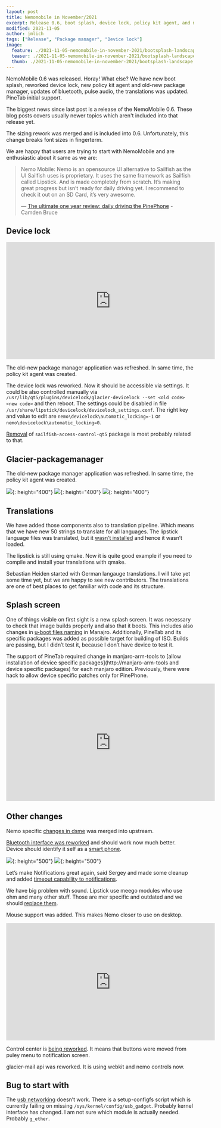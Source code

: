 ```yaml
---
layout: post
title: Nemomobile in November/2021
excerpt: Release 0.6, boot splash, device lock, policy kit agent, and more
modified: 2021-11-05
author: jmlich
tags: ["Release", "Package manager", "Device lock"]
image:
  feature: ./2021-11-05-nemomobile-in-november-2021/bootsplash-landscape.gif
  teaser: ./2021-11-05-nemomobile-in-november-2021/bootsplash-landscape.gif
  thumb: ./2021-11-05-nemomobile-in-november-2021/bootsplash-landscape.gif
---
```


NemoMobile 0.6 was released. Horay! What else? We have new boot splash, reworked device lock, new policy kit agent and old-new package manager, updates of bluetooth, pulse audio, the translations was updated. PineTab initial support.

The biggest news since last post is a release of the NemoMobile 0.6. These blog posts covers usually newer topics which aren't included into that release yet. 

The sizing rework was merged and is included into 0.6. Unfortunately, this change breaks font sizes in fingerterm.

We are happy that users are trying to start with NemoMobile and are enthusiastic about it same as we are:


> Nemo Mobile: Nemo is an opensource UI alternative to Sailfish as the UI Sailfish uses is proprietary. It uses the same framework as Sailfish called Lipstick. And is made completely from scratch. It’s making great progress but isn’t ready for daily driving yet. I recommend to check it out on an SD Card, it’s very awesome.
>
> &mdash;
> [The ultimate one year review: daily driving the PinePhone](https://medium.com/@camden.o.b/the-ultimate-one-year-review-daily-driving-the-pinephone-25bc41a05533?source=user_profile---------0-------------------------------) - Camden Bruce

## Device lock

<iframe width="560" height="315" src="https://www.youtube.com/embed/cSq9bZtt6_c" title="YouTube video player" frameborder="0" allow="accelerometer; autoplay; clipboard-write; encrypted-media; gyroscope; picture-in-picture" allowfullscreen></iframe>

The old-new package manager application was refreshed. In same time, the policy kit agent was created.


The device lock was reworked. Now it should be accessible via settings. It could be also
controlled manually via `/usr/lib/qt5/plugins/devicelock/glacier-devicelock --set <old code> <new code>`
and then reboot. The settings could be disabled in file `/usr/share/lipstick/devicelock/devicelock_settings.conf`.
The right key and value to edit are `nemo\devicelock\automatic_locking=-1` or `nemo\devicelock\automatic_locking=0`.

[Removal](https://github.com/nemomobile-ux/nemo-packaging/commit/025b0133a06d970c677abed22e7523b8959326d8) of `sailfish-access-control-qt5` package is most probably related to that.

## Glacier-packagemanager

The old-new package manager application was refreshed. In same time, the policy kit agent was created.

![](/images/2021-11-05-nemomobile-in-november-2021/packagemanager.jpg){: height="400"}
![](/images/2021-11-05-nemomobile-in-november-2021/polkit.jpg){: height="400"}
![](/images/2021-11-05-nemomobile-in-november-2021/polkit-screensot.jpg){: height="400"}


## Translations

We have added those components also to translation pipeline. Which means that we have new
50 strings to translate for all languages. The lipstick language files was translated, but
it [wasn’t installed](https://github.com/nemomobile-ux/lipstick/pull/18) and hence it wasn’t
loaded.

The lipstick is still using qmake. Now it is quite good example if you need to compile and install your translations with qmake.

Sebastian Heiden started with German langauge translations. I will take yet some time yet, but
we are happy to see new contributors. The translations are one of best places to get familiar
with code and its structure.

## Splash screen

One of things visible on first sight is a new splash screen. It was necessary to check that
image builds properly and also that it boots. This includes also changes in [u-boot files naming](https://gitlab.manjaro.org/manjaro-arm/applications/manjaro-arm-tools/-/commit/bcafde99f7b7d3c3a6e35dc7cb24110e364e4b38)
in Manajro. Additionally, PineTab and its specific packages was added as possible target for building of ISO. Builds are passing, but I didn’t test it, because I don’t have device to test it.

The support of PineTab required change in manjaro-arm-tools to [allow installation of device specific packages](http://manjaro-arm-tools and device specific packages)
for each manjaro edition. Previously, there were hack to allow device specific patches only for PinePhone.

<iframe width="560" height="315" src="https://www.youtube.com/embed/-rY6YQFGFdw" title="YouTube video player" frameborder="0" allow="accelerometer; autoplay; clipboard-write; encrypted-media; gyroscope; picture-in-picture" allowfullscreen></iframe>

## Other changes

Nemo specific [changes in dsme](https://github.com/nemomobile-ux/nemo-packaging/commit/9a7c66c870ed866c10575d2925c8dd8a3612896c) was merged into upstream.

[Bluetooth interface was reworked](https://github.com/nemomobile-ux/lipstick/pull/12/files) and should work now much better. Device should identify it self as a [smart phone](https://github.com/nemomobile-ux/arm-profiles/commit/534601cf8994fc9734b630782239563612b1c785).

![](/images/2021-11-05-nemomobile-in-november-2021/bluetooth.jpg){: height="500"}
![](/images/2021-11-05-nemomobile-in-november-2021/notifications.jpg){: height="500"}


Let’s make Notifications great again, said Sergey and made some cleanup and added [timeout capability to notifications](https://github.com/nemomobile-ux/qtquickcontrols-nemo/commit/5392724d7976623cc0255867bc5588c4eed0972c).


We have big problem with sound. Lipstick use meego modules who use ohm and many other stuff. Those are mer specific and outdated and we should [replace them](https://github.com/nemomobile-ux/lipstick/pull/19/files).

Mouse support was added. This makes Nemo closer to use on desktop.

<iframe width="560" height="315" src="https://www.youtube.com/embed/dgALx3D3Ngk" title="YouTube video player" frameborder="0" allow="accelerometer; autoplay; clipboard-write; encrypted-media; gyroscope; picture-in-picture" allowfullscreen></iframe>

Control center is [being reworked](https://github.com/nemomobile-ux/glacier-home/tree/control_center_rework). It means that buttons were moved from puley menu to notification screen.

glacier-mail api was reworked. It is using webkit and nemo controls now.

## Bug to start with

The [usb networking](https://github.com/nemomobile-ux/main/issues/25) doesn’t work. There is a setup-configfs script which is currently failing on missing `/sys/kernel/config/usb_gadget`. Probably kernel interface has changed. I am not sure which module is actually needed. Probably `g_ether`.
